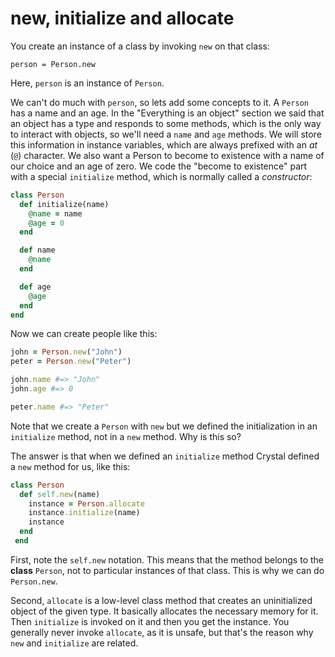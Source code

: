 # new, initialize and allocate

You create an instance of a class by invoking `new` on that class:

```
person = Person.new
```

Here, `person` is an instance of `Person`.

We can't do much with `person`, so lets add some concepts to it. A `Person` has a name and an age. In the "Everything is an object" section we said that an object has a type and responds to some methods, which is the only way to interact with objects, so we'll need a `name` and `age` methods. We will store this information in instance variables, which are always prefixed with an *at* (`@`) character. We also want a Person to become to existence with a name of our choice and an age of zero. We code the "become to existence" part with a special `initialize` method, which is normally called a *constructor*:

``` ruby
class Person
  def initialize(name)
    @name = name
    @age = 0
  end

  def name
    @name
  end

  def age
    @age
  end
end
```

Now we can create people like this:

``` ruby
john = Person.new("John")
peter = Person.new("Peter")

john.name #=> "John"
john.age #=> 0

peter.name #=> "Peter"
```

Note that we create a `Person` with `new` but we defined the initialization in an `initialize` method, not in a `new` method. Why is this so?

The answer is that when we defined an `initialize` method Crystal defined a `new` method for us, like this:

``` ruby
class Person
  def self.new(name)
    instance = Person.allocate
    instance.initialize(name)
    instance
  end
 end
```

First, note the `self.new` notation. This means that the method belongs to the **class** `Person`, not to particular instances of that class. This is why we can do `Person.new`.

Second, `allocate` is a low-level class method that creates an uninitialized object of the given type. It basically allocates the necessary memory for it. Then `initialize` is invoked on it and then you get the instance. You generally never invoke `allocate`, as it is unsafe, but that's the reason why `new` and `initialize` are related.
